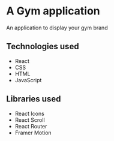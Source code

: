<h1>A Gym application</h1>
An application to display your gym brand
<br/>
<h2>Technologies used</h2>
<ul>
<li>React</li>
<li>CSS</li>
<li>HTML</li>
<li>JavaScript</li>
</ul>
<h2>Libraries used</h2>
<ul>
<li>React Icons</li>
<li>React Scroll</li>
<li>React Router</li>
<li>Framer Motion</li>
</ul>
